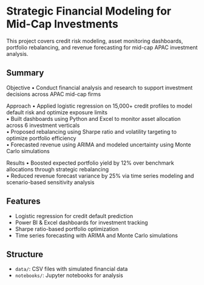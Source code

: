 # Strategic Financial Modeling for Mid-Cap Investments

This project covers credit risk modeling, asset monitoring dashboards, portfolio rebalancing, and revenue forecasting for mid-cap APAC investment analysis.

## Summary

Objective • Conduct financial analysis and research to support investment decisions across APAC mid-cap firms

Approach • Applied logistic regression on 15,000+ credit profiles to model default risk and optimize exposure limits  
• Built dashboards using Python and Excel to monitor asset allocation across 6 investment verticals  
• Proposed rebalancing using Sharpe ratio and volatility targeting to optimize portfolio efficiency  
• Forecasted revenue using ARIMA and modeled uncertainty using Monte Carlo simulations

Results • Boosted expected portfolio yield by 12% over benchmark allocations through strategic rebalancing  
• Reduced revenue forecast variance by 25% via time series modeling and scenario-based sensitivity analysis


## Features
- Logistic regression for credit default prediction
- Power BI & Excel dashboards for investment tracking
- Sharpe ratio-based portfolio optimization
- Time series forecasting with ARIMA and Monte Carlo simulations

## Structure
- `data/`: CSV files with simulated financial data
- `notebooks/`: Jupyter notebooks for analysis
